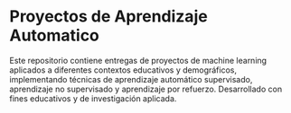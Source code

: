 # Proyectos de Aprendizaje Automatico

Este repositorio contiene entregas de proyectos de machine learning aplicados a diferentes contextos educativos y demográficos, implementando técnicas de aprendizaje automático supervisado, aprendizaje no supervisado y aprendizaje por refuerzo. Desarrollado con fines educativos y de investigación aplicada.
